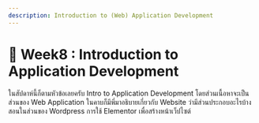 ```yaml
---
description: Introduction to (Web) Application Development
---
```


# 💾 Week8 : Introduction to Application Development

&#x20; ในสัปดาห์นี้ก็ตามหัวข้อเลยครับ Intro to Application Development โดยส่วนเนื้อหาจะเป็นส่วนของ Web Application ในคาบก็มีพี่มาอธิบายเกี่ยวกับ Website ว่ามีส่วนประกอบอะไรบ้าง สอนในส่วนของ Wordpress การใช้ Elementor เพื่อสร้างหน้าเว็ปไซต์
